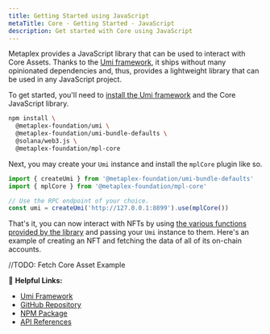 ```yaml
---
title: Getting Started using JavaScript
metaTitle: Core - Getting Started - JavaScript
description: Get started with Core using JavaScript
---
```


Metaplex provides a JavaScript library that can be used to interact with Core Assets. Thanks to the [Umi framework](https://github.com/metaplex-foundation/umi), it ships without many opinionated dependencies and, thus, provides a lightweight library that can be used in any JavaScript project.

To get started, you'll need to [install the Umi framework](https://github.com/metaplex-foundation/umi/blob/main/docs/installation.md) and the Core JavaScript library.

```sh
npm install \
  @metaplex-foundation/umi \
  @metaplex-foundation/umi-bundle-defaults \
  @solana/web3.js \
  @metaplex-foundation/mpl-core
```

Next, you may create your `Umi` instance and install the `mplCore` plugin like so.

```ts
import { createUmi } from '@metaplex-foundation/umi-bundle-defaults'
import { mplCore } from '@metaplex-foundation/mpl-core'

// Use the RPC endpoint of your choice.
const umi = createUmi('http://127.0.0.1:8899').use(mplCore())
```

That's it, you can now interact with NFTs by using [the various functions provided by the library](https://mpl-core-js-docs.vercel.app/) and passing your `Umi` instance to them. Here's an example of creating an NFT and fetching the data of all of its on-chain accounts.

//TODO: Fetch Core Asset Example

🔗 **Helpful Links:**

- [Umi Framework](https://github.com/metaplex-foundation/umi)
- [GitHub Repository](https://github.com/metaplex-foundation/mpl-core)
- [NPM Package](https://www.npmjs.com/package/@metaplex-foundation/mpl-core)
- [API References](https://mpl-core-js-docs.vercel.app/)
